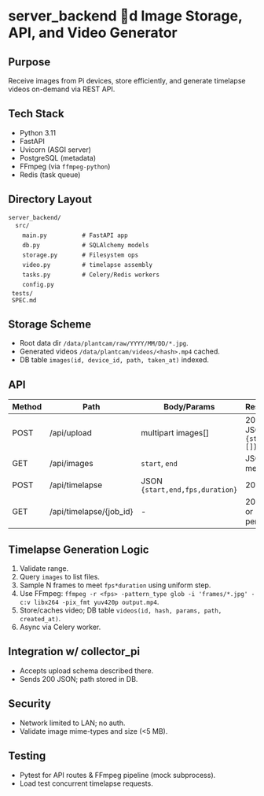 # server_backend d Image Storage, API, and Video Generator

## Purpose
Receive images from Pi devices, store efficiently, and generate timelapse videos on-demand via REST API.

## Tech Stack
- Python 3.11
- FastAPI
- Uvicorn (ASGI server)
- PostgreSQL (metadata)
- FFmpeg (via `ffmpeg-python`)
- Redis (task queue)

## Directory Layout
```
server_backend/
  src/
    main.py          # FastAPI app
    db.py            # SQLAlchemy models
    storage.py       # Filesystem ops
    video.py         # timelapse assembly
    tasks.py         # Celery/Redis workers
    config.py
 tests/
 SPEC.md
```

## Storage Scheme
- Root data dir `/data/plantcam/raw/YYYY/MM/DD/*.jpg`.
- Generated videos `/data/plantcam/videos/<hash>.mp4` cached.
- DB table `images(id, device_id, path, taken_at)` indexed.

## API
| Method | Path | Body/Params | Response |
|--------|------|-------------|----------|
| POST   | /api/upload | multipart images[] | 200 JSON `{stored:[]}` |
| GET    | /api/images | `start`, `end` | JSON list metadata |
| POST   | /api/timelapse | JSON `{start,end,fps,duration}` | 202 job id |
| GET    | /api/timelapse/{job_id} | - | 200 video or 202 pending |

## Timelapse Generation Logic
1. Validate range.
2. Query `images` to list files.
3. Sample N frames to meet `fps*duration` using uniform step.
4. Use FFmpeg: `ffmpeg -r <fps> -pattern_type glob -i 'frames/*.jpg' -c:v libx264 -pix_fmt yuv420p output.mp4`.
5. Store/caches video; DB table `videos(id, hash, params, path, created_at)`.
6. Async via Celery worker.

## Integration w/ collector_pi
- Accepts upload schema described there.
- Sends 200 JSON; path stored in DB.

## Security
- Network limited to LAN; no auth.
- Validate image mime-types and size (<5 MB).

## Testing
- Pytest for API routes & FFmpeg pipeline (mock subprocess).
- Load test concurrent timelapse requests.
